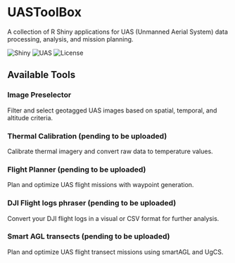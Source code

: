 # UASToolBox

A collection of R Shiny applications for UAS (Unmanned Aerial System) data processing, analysis, and mission planning.

![Shiny](https://img.shields.io/badge/Shiny-R-blue?logo=r) ![UAS](https://img.shields.io/badge/UAS-Tools-orange) ![License](https://img.shields.io/badge/License-MIT-green)

## Available Tools

### Image Preselector
Filter and select geotagged UAS images based on spatial, temporal, and altitude criteria.

### Thermal Calibration (pending to be uploaded)
Calibrate thermal imagery and convert raw data to temperature values.

### Flight Planner (pending to be uploaded)
Plan and optimize UAS flight missions with waypoint generation.

### DJI Flight logs phraser (pending to be uploaded)
Convert your DJI flight logs in a visual or CSV format for further analysis.

### Smart AGL transects (pending to be uploaded)
Plan and optimize UAS flight transect missions using smartAGL and UgCS.
